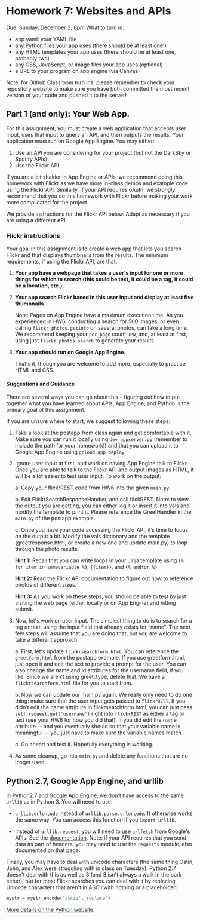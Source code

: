 # Homework 7: Websites and APIs

Due: Sunday, December 2, 8pm
What to turn in:
* app.yaml: your YAML file
* any Python files your app uses (there should be at least one!)
* any HTML templates your app uses (there should be at least one, probably two)
* any CSS, JavaScript, or image files your app uses (optional)
* a URL to your program on app engine (via Canvas)

Note: for Github Classroom turn ins, please remember to check your repository website to make sure you have both committed the most recent version of your code and pushed it to the server!

## Part 1 (and only): Your Web App. 
For this assignment, you must create a web application that accepts user input, uses that input to query an API, and then outputs the results. Your application must run on Google App Engine. You may either:

1. Use an API you are considering for your project (but not the DarkSky or Spotify APIs)
2. Use the Flickr API

If you are a bit shakier in App Engine or APIs, we recommend doing this homework with Flickr as we have more in-class demos and example code using the Flickr API. Similarly, if your API requires oAuth, we *strongly* recommend that you do this homework with Flickr before making your work more complicated for the project.

We provide instructions for the Flickr API below. Adapt as necessary if you are using a different API. 

### Flickr instructions

Your goal in this assignment is to create a web app that lets you search Flickr and that displays thumbnails from the results. The minimum requirements, if using the Flickr API, are that:

1. **Your app have a webpage that takes a user's input for one or more things for which to search (this could be text, it could be a tag, it could be a location, etc.).**

2. **Your app search Flickr based in this user input and display at least five thumbnails.**

    Note: Pages on App Engine have a maximum execution time. As you experienced in HW6, conducting a search for 500 images, or even calling `flickr.photos.getinfo` on several photos, can take a long time. We recommend keeping your `per_page` count low, and, at least at first, using just `flickr.photos.search` to generate your results. 

3. **Your app should run on Google App Engine.**

    That's it, though you are welcome to add more, especially to practice HTML and CSS.
 
#### Suggestions and Guidance

There are several ways you can go about this – figuring out how to put together what you have learned about APIs, App Engine, and Python is the primary goal of this assignment. 

If you are unsure where to start, we suggest following these steps:

1. Take a look at the postapp from class again and get comfortable with it. Make sure you can run it locally using `dev_appserver.py` (remember to include the path for your homework!) and that you can upload it to Google App Engine using `gcloud app deploy`.
 
2. Ignore user input at first, and work on having App Engine talk to Flickr. Once you are able to talk to the Flickr API and output images as HTML, it will be a lot easier to test user input. To work on the output:

    a.	Copy your flickrREST code from HW6 into the given `main.py`.

    b.	Edit FlickrSearchResponseHandler, and call flickREST. Note: to view the output you are getting, you can either log it or insert it into vals and modify the template to print it. Please reference the GreetHandler in the `main.py` of the postapp example.  

    c.	Once you have your code accessing the Flickr API, it’s time to focus on the output a bit. Modify the vals dictionary and the template (greetresponse.html, or create a new one and update main.py) to loop through the photo results. 
	
    **Hint 1:** Recall that you can write loops in your Jinja template using `{% for item in somevariable %}`, `{{item}}`, and `{% endfor %}`

    **Hint 2:** Read the Flickr API documentation to figure out how to reference photos of different sizes.

    **Hint 3:** As you work on these steps, you should be able to test by just visiting the web page (either locally or on App Engine) and hitting submit. 

3.	Now, let's work on user input. The simplest thing to do is to search for a tag or text, using the input field that already exists for “name”. The next few steps will assume that you are doing that, but you are welcome to take a different approach. 

    a.	First, let's update `flickrsearchform.html`. You can reference the `greetform.html` from the postapp example.  If you use greetform.html, just open it and edit the text to provide a prompt for the user. You can also change the name and id attributes for the username field, if you like. Since we aren’t using greet_type, delete that. We have a `flickrsearchform.html` file for you to start from.

    b.	Now we can update our main.py again. We really only need to do one thing: make sure that the user input gets passed to `flickrREST`. If you didn’t edit the name attribute in flickrsearchform.html, you can just pass `self.request.get('username')` right into `flickrREST` as either a tag or text (see your HW6 for how you did that). If you did edit the name attribute -- and you eventually should so that your variable name is meaningful -- you just have to make sure the variable names match. 

    c.	Go ahead and test it. Hopefully everything is working. 

4.	As some cleanup, go into `main.py` and delete any functions that are no longer used.  

## Python 2.7, Google App Engine, and urllib
In Python2.7 and Google App Engine, we don't have access to the same `urllib` as in Python 3. You will need to use:

* `urllib.urlencode` instead of `urllib.parse.urlencode`. It otherwise works the same way. You can access this function if you `import urllib`.

* Instead of `urllib.request`, you will need to use `urlfetch` from Google's APIs. See the [documentation](https://cloud.google.com/appengine/docs/standard/python/issue-requests). Note: if your API requires that you send data as part of headers, you may need to use the `requests` module, also documented on that page.

Finally, you may have to deal with unicode characters (the same thing Ostin, John, and Alex were struggling with in class on Tuesday). Python 2.7 doesn't deal with this as well as 3 (and 3 isn't always a walk in the park either), but for most Flickr searches you can deal with it by replacing Unicode characters that aren't in ASCII with nothing or a placeholder:
```python
mystr = mystr.encode('ascii','replace')
```
[More details on the Python website](https://docs.python.org/2/howto/unicode.html).